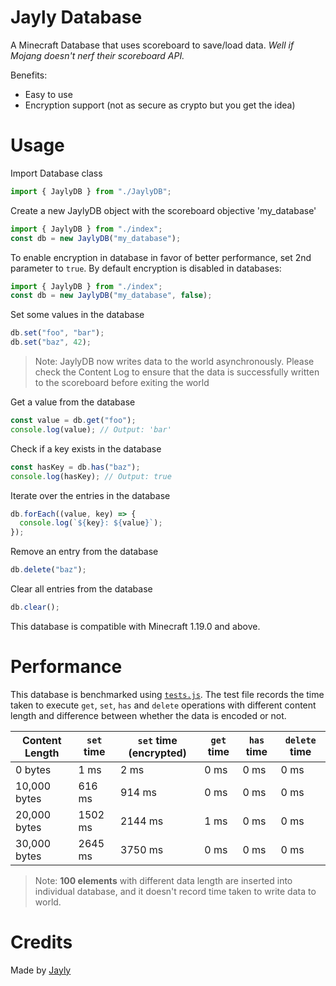 # Jayly Database

A Minecraft Database that uses scoreboard to save/load data. _Well if Mojang doesn't nerf their scoreboard API._

Benefits:

- Easy to use
- Encryption support (not as secure as crypto but you get the idea)

# Usage

Import Database class

```js
import { JaylyDB } from "./JaylyDB";
```

Create a new JaylyDB object with the scoreboard objective 'my_database'

```js
import { JaylyDB } from "./index";
const db = new JaylyDB("my_database");
```

To enable encryption in database in favor of better performance, set 2nd parameter to `true`. By default encryption is disabled in databases:

```js
import { JaylyDB } from "./index";
const db = new JaylyDB("my_database", false);
```

Set some values in the database

```js
db.set("foo", "bar");
db.set("baz", 42);
```

> Note: JaylyDB now writes data to the world asynchronously. Please check the Content Log to ensure that the data is successfully written to the scoreboard before exiting the world

Get a value from the database

```js
const value = db.get("foo");
console.log(value); // Output: 'bar'
```

Check if a key exists in the database

```js
const hasKey = db.has("baz");
console.log(hasKey); // Output: true
```

Iterate over the entries in the database

```js
db.forEach((value, key) => {
  console.log(`${key}: ${value}`);
});
```

Remove an entry from the database

```js
db.delete("baz");
```

Clear all entries from the database

```js
db.clear();
```

This database is compatible with Minecraft 1.19.0 and above.

# Performance

This database is benchmarked using [`tests.js`](./tests.js). The test file records the time taken to execute `get`, `set`, `has` and `delete` operations with different content length and difference between whether the data is encoded or not.

| Content Length | `set` time | `set` time (encrypted) | `get` time | `has` time | `delete` time |
| -------------- | ---------- | ---------------------- | ---------- | ---------- | ------------- |
| 0 bytes        | 1 ms       | 2 ms                   | 0 ms       | 0 ms       | 0 ms          |
| 10,000 bytes   | 616 ms     | 914 ms                 | 0 ms       | 0 ms       | 0 ms          |
| 20,000 bytes   | 1502 ms    | 2144 ms                | 1 ms       | 0 ms       | 0 ms          |
| 30,000 bytes   | 2645 ms    | 3750 ms                | 0 ms       | 0 ms       | 0 ms          |

> Note: **100 elements** with different data length are inserted into individual database, and it doesn't record time taken to write data to world.

# Credits

Made by [Jayly](https://github.com/JaylyDev)
